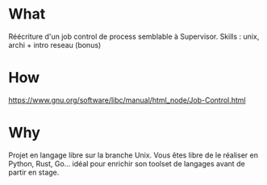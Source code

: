 <!-- TITLE: Taskmaster -->
<!-- SUBTITLE: A quick summary of Taskmaster -->

# What
Réécriture d'un job control de process semblable à Supervisor. Skills : unix, archi + intro reseau (bonus)
# How
https://www.gnu.org/software/libc/manual/html_node/Job-Control.html
# Why
Projet en langage libre sur la branche Unix. Vous êtes libre de le réaliser en Python, Rust, Go... idéal pour enrichir son toolset de langages avant de partir en stage.
